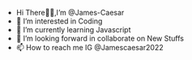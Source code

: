 - Hi There👋🏻,I’m @James-Caesar
- 👀 I’m interested in Coding 
- 🌱 I’m currently learning Javascript 
- 💞️ I’m looking forward in collaborate on New Stuffs
- 📫 How to reach me IG @Jamescaesar2022

<!---
James-Caesar/James-Caesar is a ✨ special ✨ repository because its `README.md` (this file) appears on your GitHub profile.
You can click the Preview link to take a look at your changes.
--->
